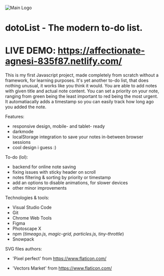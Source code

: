 ![Main Logo](https://i.imgur.com/lDNv8FH.png)
# dotoList - The modern to-do list.

# LIVE DEMO: https://affectionate-agnesi-835f87.netlify.com/

This is my first Javascript project, made completely from scratch without a framework, for learning purposes. It's yet another to-do list, that does nothing unusual, it works like you think it would. You are able to add notes with given title and actual note content. You can set a priority on your note, ranging from green being the least important to red being the most urgent. It automatiacally adds a timestamp so you can easily track how long ago you added the note.

Features:
- responsive design, mobile- and tablet- ready
- darkmode
- localStorage integration to save your notes in-between browser sessions
- cool design i guess :)

To-do (lol):
- backend for online note saving
- fixing issues with sticky header on scroll
- notes filtering & sorting by priority or timestamp
- add an options to disable animations, for slower devices
- other minor improvements

Technologies & tools:
- Visual Studio Code
- Git
- Chrome Web Tools
- Figma
- Photoscape X
- npm (_timeago.js, magic-grid, particles.js, tiny-throttle_)
- Snowpack



SVG files authors:

* 'Pixel perfect' from https://www.flaticon.com/

* 'Vectors Market' from https://www.flaticon.com/
